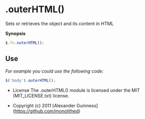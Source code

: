 # .outerHTML()

Sets or retrieves the object and its content in HTML

**Synopsis**

```javascript
$.fn.outerHTML();
```

## Use
*For example you could use the following code:*

```javascript
$('body').outerHTML();
```

* License
    The .outerHTML() module is licensed under the MIT (MIT_LICENSE.txt) license.

* Copyright (c) 2011 [Alexander Guinness] (https://github.com/monolithed)
